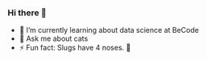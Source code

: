 ### Hi there 👋

- 🌱 I’m currently learning about data science at BeCode
- 💬 Ask me about cats
- ⚡ Fun fact: Slugs have 4 noses. :snail:

